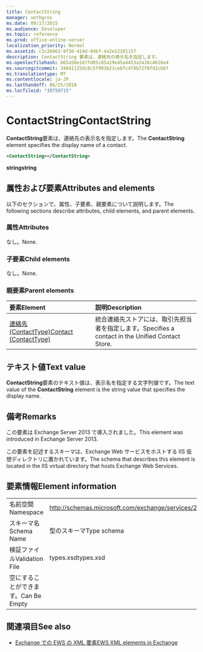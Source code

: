 ```yaml
---
title: ContactString
manager: sethgros
ms.date: 09/17/2015
ms.audience: Developer
ms.topic: reference
ms.prod: office-online-server
localization_priority: Normal
ms.assetid: c3c26063-9f3d-414d-84b7-4a2e12281157
description: ContactString 要素は、連絡先の表示名を指定します。
ms.openlocfilehash: b65a50e167fd05c85a19e45a4453a3a36c4616e4
ms.sourcegitcommit: 34041125dc8c5f993b21cebfc4f8b72f0fd2cb6f
ms.translationtype: MT
ms.contentlocale: ja-JP
ms.lasthandoff: 06/25/2018
ms.locfileid: "19759715"
---
```

# <a name="contactstring"></a><span data-ttu-id="0bc5e-103">ContactString</span><span class="sxs-lookup"><span data-stu-id="0bc5e-103">ContactString</span></span>

<span data-ttu-id="0bc5e-104">**ContactString**要素は、連絡先の表示名を指定します。</span><span class="sxs-lookup"><span data-stu-id="0bc5e-104">The **ContactString** element specifies the display name of a contact.</span></span> 
  
```XML
<ContactString></ContactString>
```

 <span data-ttu-id="0bc5e-105">**string**</span><span class="sxs-lookup"><span data-stu-id="0bc5e-105">**string**</span></span>
## <a name="attributes-and-elements"></a><span data-ttu-id="0bc5e-106">属性および要素</span><span class="sxs-lookup"><span data-stu-id="0bc5e-106">Attributes and elements</span></span>

<span data-ttu-id="0bc5e-107">以下のセクションで、属性、子要素、親要素について説明します。</span><span class="sxs-lookup"><span data-stu-id="0bc5e-107">The following sections describe attributes, child elements, and parent elements.</span></span>
  
### <a name="attributes"></a><span data-ttu-id="0bc5e-108">属性</span><span class="sxs-lookup"><span data-stu-id="0bc5e-108">Attributes</span></span>

<span data-ttu-id="0bc5e-109">なし。</span><span class="sxs-lookup"><span data-stu-id="0bc5e-109">None.</span></span>
  
### <a name="child-elements"></a><span data-ttu-id="0bc5e-110">子要素</span><span class="sxs-lookup"><span data-stu-id="0bc5e-110">Child elements</span></span>

<span data-ttu-id="0bc5e-111">なし。</span><span class="sxs-lookup"><span data-stu-id="0bc5e-111">None.</span></span>
  
### <a name="parent-elements"></a><span data-ttu-id="0bc5e-112">親要素</span><span class="sxs-lookup"><span data-stu-id="0bc5e-112">Parent elements</span></span>

|<span data-ttu-id="0bc5e-113">**要素**</span><span class="sxs-lookup"><span data-stu-id="0bc5e-113">**Element**</span></span>|<span data-ttu-id="0bc5e-114">**説明**</span><span class="sxs-lookup"><span data-stu-id="0bc5e-114">**Description**</span></span>|
|:-----|:-----|
|[<span data-ttu-id="0bc5e-115">連絡先 (ContactType)</span><span class="sxs-lookup"><span data-stu-id="0bc5e-115">Contact (ContactType)</span></span>](contact-contacttype.md) <br/> |<span data-ttu-id="0bc5e-116">統合連絡先ストアには、取引先担当者を指定します。</span><span class="sxs-lookup"><span data-stu-id="0bc5e-116">Specifies a contact in the Unified Contact Store.</span></span>  <br/> |
   
## <a name="text-value"></a><span data-ttu-id="0bc5e-117">テキスト値</span><span class="sxs-lookup"><span data-stu-id="0bc5e-117">Text value</span></span>

<span data-ttu-id="0bc5e-118">**ContactString**要素のテキスト値は、表示名を指定する文字列値です。</span><span class="sxs-lookup"><span data-stu-id="0bc5e-118">The text value of the **ContactString** element is the string value that specifies the display name.</span></span> 
  
## <a name="remarks"></a><span data-ttu-id="0bc5e-119">備考</span><span class="sxs-lookup"><span data-stu-id="0bc5e-119">Remarks</span></span>

<span data-ttu-id="0bc5e-120">この要素は Exchange Server 2013 で導入されました。</span><span class="sxs-lookup"><span data-stu-id="0bc5e-120">This element was introduced in Exchange Server 2013.</span></span>
  
<span data-ttu-id="0bc5e-121">この要素を記述するスキーマは、Exchange Web サービスをホストする IIS 仮想ディレクトリに置かれています。</span><span class="sxs-lookup"><span data-stu-id="0bc5e-121">The schema that describes this element is located in the IIS virtual directory that hosts Exchange Web Services.</span></span>
  
## <a name="element-information"></a><span data-ttu-id="0bc5e-122">要素情報</span><span class="sxs-lookup"><span data-stu-id="0bc5e-122">Element information</span></span>

|||
|:-----|:-----|
|<span data-ttu-id="0bc5e-123">名前空間</span><span class="sxs-lookup"><span data-stu-id="0bc5e-123">Namespace</span></span>  <br/> |http://schemas.microsoft.com/exchange/services/2006/types  <br/> |
|<span data-ttu-id="0bc5e-124">スキーマ名</span><span class="sxs-lookup"><span data-stu-id="0bc5e-124">Schema Name</span></span>  <br/> |<span data-ttu-id="0bc5e-125">型のスキーマ</span><span class="sxs-lookup"><span data-stu-id="0bc5e-125">Type schema</span></span>  <br/> |
|<span data-ttu-id="0bc5e-126">検証ファイル</span><span class="sxs-lookup"><span data-stu-id="0bc5e-126">Validation File</span></span>  <br/> |<span data-ttu-id="0bc5e-127">types.xsd</span><span class="sxs-lookup"><span data-stu-id="0bc5e-127">types.xsd</span></span>  <br/> |
|<span data-ttu-id="0bc5e-128">空にすることができます。</span><span class="sxs-lookup"><span data-stu-id="0bc5e-128">Can Be Empty</span></span>  <br/> ||
   
## <a name="see-also"></a><span data-ttu-id="0bc5e-129">関連項目</span><span class="sxs-lookup"><span data-stu-id="0bc5e-129">See also</span></span>



- [<span data-ttu-id="0bc5e-130">Exchange での EWS の XML 要素</span><span class="sxs-lookup"><span data-stu-id="0bc5e-130">EWS XML elements in Exchange</span></span>](ews-xml-elements-in-exchange.md)

